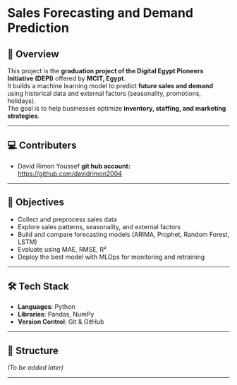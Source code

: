 # Sales Forecasting and Demand Prediction

## 📌 Overview
This project is the **graduation project of the Digital Egypt Pioneers Initiative (DEPI)** offered by **MCIT, Egypt**.  
It builds a machine learning model to predict **future sales and demand** using historical data and external factors (seasonality, promotions, holidays).  
The goal is to help businesses optimize **inventory, staffing, and marketing strategies**.

---

## 💻 Contributers
- David Rimon Youssef  **git hub account:** https://github.com/davidrimon2004

---

## 🎯 Objectives
- Collect and preprocess sales data  
- Explore sales patterns, seasonality, and external factors  
- Build and compare forecasting models (ARIMA, Prophet, Random Forest, LSTM)  
- Evaluate using MAE, RMSE, R²  
- Deploy the best model with MLOps for monitoring and retraining  

---

## 🛠️ Tech Stack
- **Languages**: Python  
- **Libraries**: Pandas, NumPy   
- **Version Control**: Git & GitHub  

---

## 📂 Structure
*(To be added later)*

---